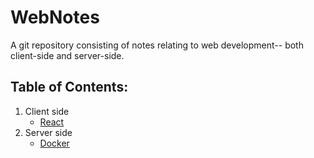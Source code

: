 # WebNotes

A git repository consisting of notes relating to web development-- both client-side and server-side.

## Table of Contents:

1. Client side
    - [React](client/react/react.md)
2. Server side
    - [Docker](server/docker/docker.md)